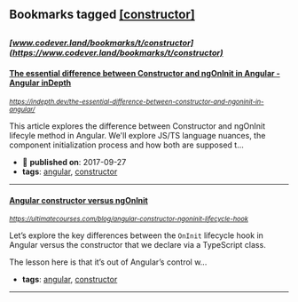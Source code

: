 ## Bookmarks tagged [[constructor]](https://www.codever.land/search?q=[constructor])

_<sup><sup>[www.codever.land/bookmarks/t/constructor](https://www.codever.land/bookmarks/t/constructor)</sup></sup>_
---
#### [The essential difference between Constructor and ngOnInit in Angular - Angular inDepth](https://indepth.dev/the-essential-difference-between-constructor-and-ngoninit-in-angular/)
_<sup>https://indepth.dev/the-essential-difference-between-constructor-and-ngoninit-in-angular/</sup>_

This article explores the difference between Constructor and ngOnInit lifecyle method in Angular. We'll explore JS/TS language nuances, the component initialization process and how both are supposed t...
* :calendar: **published on**: 2017-09-27
* **tags**: [angular](../tagged/angular.md), [constructor](../tagged/constructor.md)
---
#### [Angular constructor versus ngOnInit](https://ultimatecourses.com/blog/angular-constructor-ngoninit-lifecycle-hook)
_<sup>https://ultimatecourses.com/blog/angular-constructor-ngoninit-lifecycle-hook</sup>_

Let’s explore the key differences between the `OnInit` lifecycle hook in Angular versus the constructor that we declare via a TypeScript class.

The lesson here is that it’s out of Angular’s control w...
* **tags**: [angular](../tagged/angular.md), [constructor](../tagged/constructor.md)
---
